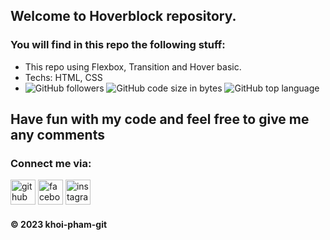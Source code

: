 ## Welcome to Hoverblock repository. 

### You will find in this repo the following stuff: 
* This repo using Flexbox, Transition and Hover basic.
* Techs: HTML, CSS
* ![GitHub followers](https://img.shields.io/github/followers/khoi-pham-git?style=social) ![GitHub code size in bytes](https://img.shields.io/github/languages/code-size/khoi-pham-git/ProjectCSharp?style=plastic) ![GitHub top language](https://img.shields.io/github/languages/top/khoi-pham-git/ProjectCSharp?color=%23239120&logo=C%20Sharp&style=plastic)


## Have fun with my code and feel free to give me any comments

### Connect me via:
[<img src='https://cdn.jsdelivr.net/npm/simple-icons@3.0.1/icons/github.svg' alt='github' height='40'>](https://github.com/khoi-pham-git)  [<img src='https://cdn.jsdelivr.net/npm/simple-icons@3.0.1/icons/facebook.svg' alt='facebook' height='40'>](https://www.facebook.com/im.khoipham)  [<img src='https://cdn.jsdelivr.net/npm/simple-icons@3.0.1/icons/instagram.svg' alt='instagram' height='40'>](https://www.instagram.com/im.khoii/)  

#### © 2023 khoi-pham-git
 

